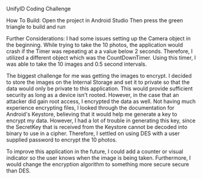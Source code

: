UnifyID Coding Challenge

How To Build:
Open the project in Android Studio
Then press the green triangle to build and run

Further Considerations:
I had some issues setting up the Camera object in the beginning. While trying to
take the 10 photos, the application would crash if the Timer was repeating at a
a value below 2 seconds.  Therefore, I utilized a different object which was the
CountDownTimer.  Using this timer, I was able to take the 10 images and 0.5
second intervals.

The biggest challenge for me was getting the images to encrypt.
I decided to store the images on the Internal Storage and set it to private so
that the data would only be private to this application. This would provide
sufficient security as long as a device isn't rooted.  However, in the case that
an attacker did gain root access, I encrypted the data as well. Not having much
experience encrypting files, I looked through the documentation for Android's
Keystore, believing that it would help me generate a key to encrypt my data.
However, I had a lot of trouble in generating this key, since the SecretKey that
is received from the Keystore cannot be decoded into binary to use in a cipher.
Therefore, I settled on using DES with a user supplied password to encrypt the
10 photos.

To improve this application in the future, I could add a counter or visual
indicator so the user knows when the image is being taken.  Furthermore, I would
change the encryption algorithm to something more secure secure than DES.

